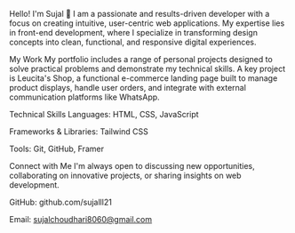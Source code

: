 Hello! I'm Sujal 👋
I am a passionate and results-driven developer with a focus on creating intuitive, user-centric web applications. My expertise lies in front-end development, where I specialize in transforming design concepts into clean, functional, and responsive digital experiences.

My Work
My portfolio includes a range of personal projects designed to solve practical problems and demonstrate my technical skills. A key project is Leucita's Shop, a functional e-commerce landing page built to manage product displays, handle user orders, and integrate with external communication platforms like WhatsApp.

Technical Skills
Languages: HTML, CSS, JavaScript

Frameworks & Libraries: Tailwind CSS

Tools: Git, GitHub, Framer

Connect with Me
I'm always open to discussing new opportunities, collaborating on innovative projects, or sharing insights on web development.

GitHub: github.com/sujalll21

Email: sujalchoudhari8060@gmail.com
